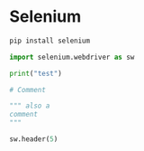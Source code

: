 # Selenium

```python
pip install selenium

```

```python
import selenium.webdriver as sw

print("test")

# Comment

""" also a 
comment
"""

sw.header(5)

```